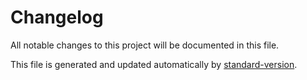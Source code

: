 # Changelog

All notable changes to this project will be documented in this file.

This file is generated and updated automatically by [standard-version](https://github.com/conventional-changelog/standard-version). 